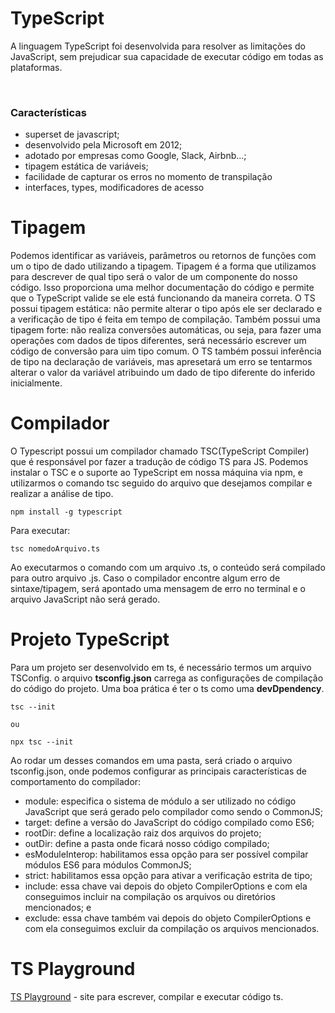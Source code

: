# TypeScript

A linguagem TypeScript foi desenvolvida para resolver as limitações do JavaScript, sem prejudicar sua capacidade de executar código em todas as plataformas.

<br/>

### Características

- superset de javascript;
- desenvolvido pela Microsoft em 2012;
- adotado por empresas como Google, Slack, Airbnb...;
- tipagem estática de variáveis;
- facilidade de capturar os erros no momento de transpilação
- interfaces, types, modificadores de acesso


# Tipagem

Podemos identificar as variáveis, parâmetros ou retornos de funções com um o tipo de dado utilizando a tipagem. Tipagem é a forma que utilizamos para descrever de qual tipo será o valor de um componente do nosso código. Isso proporciona uma melhor documentação do código e permite que o TypeScript valide se ele está funcionando da maneira correta.
O TS possui tipagem estática: não permite alterar o tipo após ele ser declarado e a verificação de tipo é feita em tempo de compilação. Também possui uma tipagem forte: não realiza conversões automáticas, ou seja, para fazer uma operações com dados de tipos diferentes, será necessário escrever um código de conversão para uim tipo comum.
O TS também possui inferência de tipo na declaração de variáveis, mas apresetará um erro se tentarmos alterar o valor da variável atribuindo um dado de tipo diferente do inferido inicialmente.


# Compilador

O Typescript possui um compilador chamado TSC(TypeScript Compiler) que é responsável por fazer a tradução de código TS para JS. Podemos instalar o TSC e o suporte ao TypeScript em nossa máquina via npm, e utilizarmos o comando tsc seguido do arquivo que desejamos compilar e realizar a análise de tipo.  

```shell
npm install -g typescript
```

Para executar:
```shell
tsc nomedoArquivo.ts
```

Ao executarmos o comando com um arquivo .ts, o conteúdo será compilado para outro arquivo .js. Caso o compilador encontre algum erro de sintaxe/tipagem, será apontado uma mensagem de erro no terminal e o arquivo JavaScript não será gerado. 



# Projeto TypeScript

Para um projeto ser desenvolvido em ts, é necessário termos um arquivo TSConfig. o arquivo __tsconfig.json__ carrega as configurações de compilação do código do projeto.
Uma boa prática é ter o ts como uma __devDpendency__. 

```shell
tsc --init

ou

npx tsc --init
```

Ao rodar um desses comandos em uma pasta, será criado o arquivo tsconfig.json, onde podemos configurar as principais características de comportamento do compilador:

- module: especifica o sistema de módulo a ser utilizado no código JavaScript que será gerado pelo compilador como sendo o CommonJS;
- target: define a versão do JavaScript do código compilado como ES6;
- rootDir: define a localização raiz dos arquivos do projeto;
- outDir: define a pasta onde ficará nosso código compilado;
- esModuleInterop: habilitamos essa opção para ser possível compilar módulos ES6 para módulos CommonJS;
- strict: habilitamos essa opção para ativar a verificação estrita de tipo;
- include: essa chave vai depois do objeto CompilerOptions e com ela conseguimos incluir na compilação os arquivos ou diretórios mencionados; e
- exclude: essa chave também vai depois do objeto CompilerOptions e com ela conseguimos excluir da compilação os arquivos mencionados.

# TS Playground
[TS Playground](https://www.typescriptlang.org/play) - site para escrever, compilar e executar código ts.


